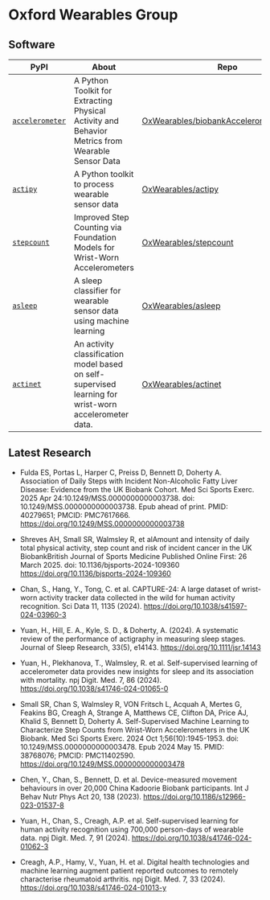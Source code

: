 # Oxford Wearables Group

## Software

PyPI | About | Repo | Cite
---- | ----- | ---- | ----
[`accelerometer`](https://pypi.org/project/accelerometer/) | A Python Toolkit for Extracting Physical Activity and Behavior Metrics from Wearable Sensor Data | [OxWearables/biobankAccelerometerAnalysis](https://github.com/OxWearables/biobankAccelerometerAnalysis) | [Citation](https://github.com/OxWearables/biobankAccelerometerAnalysis/blob/master/CITATION.cff)
[`actipy`](https://pypi.org/project/actipy/) | A Python toolkit to process wearable sensor data | [OxWearables/actipy](https://github.com/OxWearables/actipy) | [Citation](https://github.com/OxWearables/actipy/blob/master/CITATION.cff)
[`stepcount`](https://pypi.org/project/stepcount/) | Improved Step Counting via Foundation Models for Wrist-Worn Accelerometers | [OxWearables/stepcount](https://github.com/OxWearables/stepcount) | [Citation](https://github.com/OxWearables/stepcount/blob/main/CITATION.cff)
[`asleep`](https://pypi.org/project/asleep/) | A sleep classifier for wearable sensor data using machine learning | [OxWearables/asleep](https://github.com/OxWearables/asleep) | [Citation](https://www.nature.com/articles/s41746-024-01065-0)
[`actinet`](https://pypi.org/project/actinet/) | An activity classification model based on self-supervised learning for wrist-worn accelerometer data. | [OxWearables/actinet](https://github.com/OxWearables/actinet) | [Citation](https://github.com/OxWearables/actinet/blob/master/CITATION.md)

## Latest Research

- Fulda ES, Portas L, Harper C, Preiss D, Bennett D, Doherty A. Association of Daily Steps with Incident Non-Alcoholic Fatty Liver Disease: Evidence from the UK Biobank Cohort. Med Sci Sports Exerc. 2025 Apr 24:10.1249/MSS.0000000000003738. doi: 10.1249/MSS.0000000000003738. Epub ahead of print. PMID: 40279651; PMCID: PMC7617666.
https://doi.org/10.1249/MSS.0000000000003738

- Shreves AH, Small SR, Walmsley R, et alAmount and intensity of daily total physical activity, step count and risk of incident cancer in the UK BiobankBritish Journal of Sports Medicine Published Online First: 26 March 2025. doi: 10.1136/bjsports-2024-109360
https://doi.org/10.1136/bjsports-2024-109360

- Chan, S., Hang, Y., Tong, C. et al. CAPTURE-24: A large dataset of wrist-worn activity tracker data collected in the wild for human activity recognition. Sci Data 11, 1135 (2024).
https://doi.org/10.1038/s41597-024-03960-3

- Yuan, H., Hill, E. A., Kyle, S. D., & Doherty, A. (2024). A systematic review of the performance of actigraphy in measuring sleep stages. Journal of Sleep Research, 33(5), e14143.
https://doi.org/10.1111/jsr.14143

- Yuan, H., Plekhanova, T., Walmsley, R. et al. Self-supervised learning of accelerometer data provides new insights for sleep and its association with mortality. npj Digit. Med. 7, 86 (2024). 
https://doi.org/10.1038/s41746-024-01065-0

- Small SR, Chan S, Walmsley R, VON Fritsch L, Acquah A, Mertes G, Feakins BG, Creagh A, Strange A, Matthews CE, Clifton DA, Price AJ, Khalid S, Bennett D, Doherty A. Self-Supervised Machine Learning to Characterize Step Counts from Wrist-Worn Accelerometers in the UK Biobank. Med Sci Sports Exerc. 2024 Oct 1;56(10):1945-1953. doi: 10.1249/MSS.0000000000003478. Epub 2024 May 15. PMID: 38768076; PMCID: PMC11402590. https://doi.org/10.1249/MSS.0000000000003478

- Chen, Y., Chan, S., Bennett, D. et al. Device-measured movement behaviours in over 20,000 China Kadoorie Biobank participants. Int J Behav Nutr Phys Act 20, 138 (2023). https://doi.org/10.1186/s12966-023-01537-8

- Yuan, H., Chan, S., Creagh, A.P. et al. Self-supervised learning for human activity recognition using 700,000 person-days of wearable data. npj Digit. Med. 7, 91 (2024). https://doi.org/10.1038/s41746-024-01062-3

- Creagh, A.P., Hamy, V., Yuan, H. et al. Digital health technologies and machine learning augment patient reported outcomes to remotely characterise rheumatoid arthritis. npj Digit. Med. 7, 33 (2024). https://doi.org/10.1038/s41746-024-01013-y